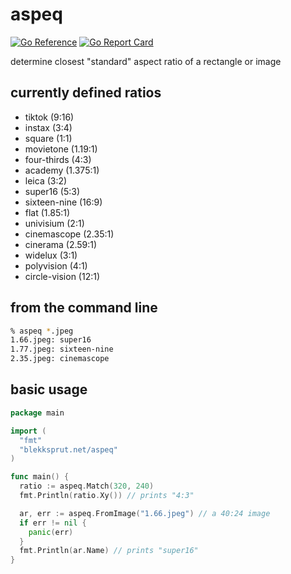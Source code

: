 # aspeq

[![Go Reference](https://pkg.go.dev/badge/blekksprut.net/aspeq.svg)](https://pkg.go.dev/blekksprut.net/aspeq)
[![Go Report Card](https://goreportcard.com/badge/blekksprut.net/aspeq)](https://goreportcard.com/report/blekksprut.net/aspeq)

determine closest "standard" aspect ratio of a rectangle or image

## currently defined ratios

- tiktok (9:16)
- instax (3:4)
- square (1:1)
- movietone (1.19:1)
- four-thirds (4:3)
- academy (1.375:1)
- leica (3:2)
- super16 (5:3)
- sixteen-nine (16:9)
- flat (1.85:1)
- univisium (2:1)
- cinemascope (2.35:1)
- cinerama (2.59:1)
- widelux (3:1)
- polyvision (4:1)
- circle-vision (12:1)

## from the command line

```sh
% aspeq *.jpeg
1.66.jpeg: super16
1.77.jpeg: sixteen-nine
2.35.jpeg: cinemascope
```

## basic usage

```go
package main

import (
  "fmt"
  "blekksprut.net/aspeq"
)

func main() {
  ratio := aspeq.Match(320, 240)
  fmt.Println(ratio.Xy()) // prints "4:3"

  ar, err := aspeq.FromImage("1.66.jpeg") // a 40:24 image
  if err != nil {
    panic(err)
  }
  fmt.Println(ar.Name) // prints "super16"
}
```
